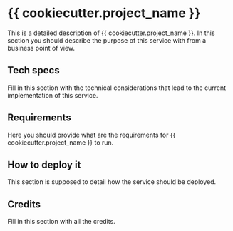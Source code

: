 # {{ cookiecutter.project_name }}

This is a detailed description of {{ cookiecutter.project_name }}. In this
section you should describe the purpose of this service with from a business
point of view.

## Tech specs

Fill in this section with the technical considerations that lead to the current
implementation of this service.

## Requirements

Here you should provide what are the requirements for {{ cookiecutter.project_name }}
to run.

## How to deploy it

This section is supposed to detail how the service should be deployed.

## Credits

Fill in this section with all the credits.
